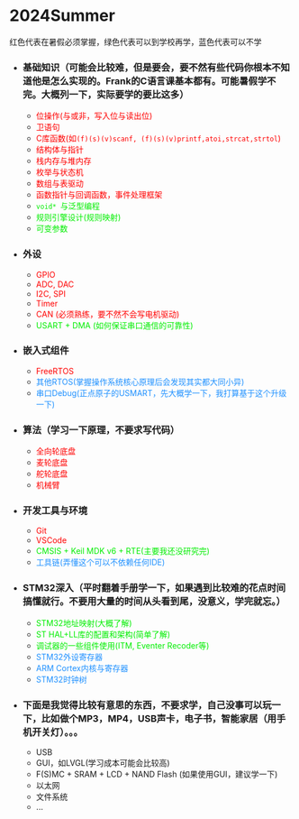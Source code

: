 # 2024Summer

红色代表在暑假必须掌握，绿色代表可以到学校再学，蓝色代表可以不学

- ### 基础知识（可能会比较难，但是要会，要不然有些代码你根本不知道他是怎么实现的。Frank的C语言课基本都有。可能暑假学不完。大概列一下，实际要学的要比这多）

  - <font color='red'>位操作(与或非，写入位与读出位)</font>
  - <font color='red'>卫语句</font>
  - <font color='red'>C库函数(如`(f)(s)(v)scanf, (f)(s)(v)printf,atoi,strcat,strtol`)</font>
  - <font color='red'>结构体与指针</font>
  - <font color='red'>栈内存与堆内存</font>
  - <font color='red'>枚举与状态机</font>
  - <font color='red'>数组与表驱动</font>
  - <font color='red'>函数指针与回调函数，事件处理框架</font>
  - <font color='gree'>`void* `与泛型编程</font>
  - <font color='gree'>规则引擎设计(规则映射)</font>
  - <font color='gree'>可变参数</font>

- ### 外设

  - <font color='red'>GPIO</font>
  - <font color='red'>ADC, DAC</font>
  - <font color='red'>I2C, SPI</font>
  - <font color='red'>Timer</font>
  - <font color='red'>CAN (必须熟练，要不然不会写电机驱动)</font>
  - <font color='gree'>USART + DMA (如何保证串口通信的可靠性)</font>

- ### 嵌入式组件

  - <font color='red'>FreeRTOS</font>
  - <font color='DodgerBlue'>其他RTOS(掌握操作系统核心原理后会发现其实都大同小异)</font>
  - <font color='DodgerBlue'>串口Debug(正点原子的USMART，先大概学一下，我打算基于这个升级一下)</font>

- ### 算法（学习一下原理，不要求写代码）

  - <font color='red'>全向轮底盘</font>
  - <font color='red'>麦轮底盘</font>
  - <font color='red'>舵轮底盘</font>
  - <font color='red'>机械臂</font>

- ### 开发工具与环境

  - <font color='red'>Git</font>
  - <font color='red'>VSCode</font>
  - <font color='gree'>CMSIS + Keil MDK v6 + RTE(主要我还没研究完)</font>
  - <font color='DodgerBlue'>工具链(弄懂这个可以不依赖任何IDE)</font>

- ### STM32深入（平时翻着手册学一下，如果遇到比较难的花点时间搞懂就行。不要用大量的时间从头看到尾，没意义，学完就忘。）

  - <font color='gree'>STM32地址映射(大概了解)</font>
  - <font color='gree'>ST HAL+LL库的配置和架构(简单了解)</font>
  - <font color='gree'>调试器的一些组件使用(ITM, Eventer Recoder等)</font>
  - <font color='DodgerBlue'>STM32外设寄存器</font>
  - <font color='DodgerBlue'>ARM Cortex内核与寄存器</font>
  - <font color='DodgerBlue'>STM32时钟树</font>

- ### 下面是我觉得比较有意思的东西，不要求学，自己没事可以玩一下，比如做个MP3，MP4，USB声卡，电子书，智能家居（用手机开关灯）。。。

  - USB
  - GUI，如LVGL(学习成本可能会比较高)
  - F(S)MC + SRAM + LCD + NAND Flash (如果使用GUI，建议学一下)
  - 以太网
  - 文件系统
  - ...